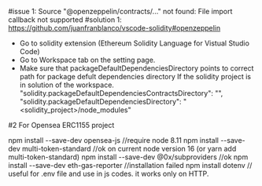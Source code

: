 
#issue 1:
Source "@openzeppelin/contracts/..." not found: File import callback not supported
#solution 1:
https://github.com/juanfranblanco/vscode-solidity#openzeppelin
- Go to solidity extension (Ethereum Solidity Language for Vistual Studio Code)
- Go to Workspace tab on the setting page.
- Make sure that packageDefaultDependenciesDirectory points to correct path for package defult dependencies directory
If the solidity project is in solution of the workspace.
  "solidity.packageDefaultDependenciesContractsDirectory": "",
  "solidity.packageDefaultDependenciesDirectory": "<solidity_project>/node_modules"

#2 For Opensea ERC1155 project

npm install --save-dev opensea-js //require node 8.11
npm install --save-dev multi-token-standard //ok on current node version 16
(or yarn add multi-token-standard)
npm install --save-dev @0x/subproviders //ok
npm install --save-dev eth-gas-reporter //installation failed
npm install dotenv // useful for .env file and use in js codes. it works only on HTTP.
